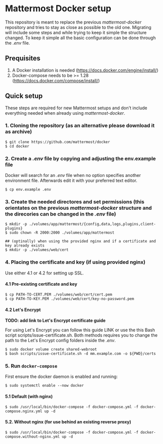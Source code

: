 # Mattermost Docker setup

This repository is meant to replace the previous *mattermost-docker* repository and tries to stay as close as possible
to the old one. Migrating will include some steps and while trying to keep it simple the structure changed. To keep it
simple all the basic configuration can be done through the *.env* file.

## Prequisites
1. A Docker installation is needed (https://docs.docker.com/engine/install/)
2. Docker-compose needs to be >= 1.28 (https://docs.docker.com/compose/install/)

## Quick setup
These steps are required for new Mattermost setups and don't include everything needed when already using
*mattermost-docker*.

### 1. Cloning the repository (as an alternative please download it as archive)
```
$ git clone https://github.com/mattermost/docker
$ cd docker
```

### 2. Create a *.env* file by copying and adjusting the env.example file
Docker will search for an *.env* file when no option specifies another environment file. Afterwards edit it with your preferred text editor.
```
$ cp env.example .env
```

### 3. Create the needed directores and set permissions (this orientates on the previous *mattermost-docker* structure and the direcories can be changed in the *.env* file)

```
$ mkdir -p ./volumes/app/mattermost/{config,data,logs,plugins,client-plugins}
$ sudo chown -R 2000:2000 ./volumes/app/mattermost

## (optinally) when using the provided nginx and if a certificate and key already exists
$ mkdir -p ./volumes/web/cert
```

### 4. Placing the certificate and key (if using provided nginx)
Use either 4.1 or 4.2 for setting up SSL.

#### 4.1 Pre-existing certificate and key
```
$ cp PATH-TO-CERT.PEM ./volumes/web/cert/cert.pem
$ cp PATH-TO-KEY.PEM ./volumes/web/cert/key-no-password.pem

```
#### 4.2 Let's Encrypt
**TODO: add link to Let's Encrypt certificate guide**

For using Let's Encrypt you can follow this guide LINK or use the this Bash script scripts/issue-certificate.sh. Both
methods requires you to change the path to the Let's Encrypt config folders inside the *.env*.
```
$ sudo docker volume create shared-webroot
$ bash scripts/issue-certificate.sh -d mm.example.com -o ${PWD}/certs
```

### 5. Run `docker-compose`
First ensure the docker daemon is enabled and running:
```
$ sudo systemctl enable --now docker
```

#### 5.1 Default (with nginx)
```
$ sudo /usr/local/bin/docker-compose -f docker-compose.yml -f docker-compose.nginx.yml up -d
```

#### 5.2. Without nginx (for use behind an existing reverse proxy)
```
$ sudo /usr/local/bin/docker-compose -f docker-compose.yml -f docker-compose.without-nginx.yml up -d
```

